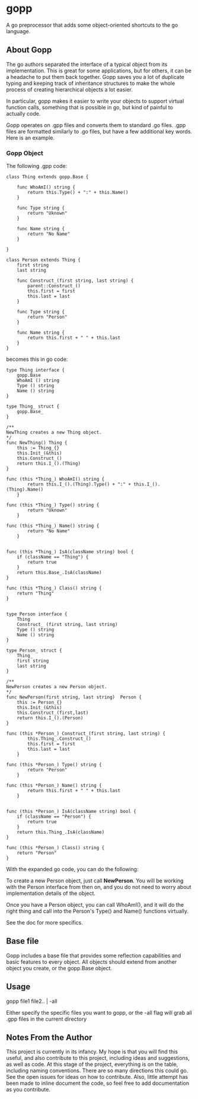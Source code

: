 # gopp
A go preprocessor that adds some object-oriented shortcuts to the go language.

## About Gopp
The go authors separated the interface of a typical object from its implementation. This is great for some applications, but
for others, it can be a headache to put them back together. Gopp saves you a lot of duplicate typing and keeping
track of inheritance structures to make the whole process of creating hierarchical objects a lot easier.

In particular, gopp makes it easier to write your objects to support virtual function calls, something that is possible
in go, but kind of painful to actually code.

Gopp operates on .gpp files and converts them to standard .go files. .gpp files are formatted similarly to .go files,
but have a few additional key words. Here is an example.

### Gopp Object

The following .gpp code:

```
class Thing extends gopp.Base {

	func WhoAmI() string {
		return this.Type() + ":" + this.Name()
	}

	func Type string {
		return "Uknown"
	}

	func Name string {
		return "No Name"
	}

}

class Person extends Thing {
	first string
	last string

	func Construct_(first string, last string) {
		parent::Construct_()
		this.first = first
		this.last = last
	}

	func Type string {
		return "Person"
	}

	func Name string {
		return this.first + " " + this.last
	}
}
```

becomes this in go code:

```
type Thing interface {
	gopp.Base
	WhoAmI () string
	Type () string
	Name () string
}

type Thing_ struct {
	gopp.Base_
}

/**
NewThing creates a new Thing object.
*/
func NewThing() Thing {
	this := Thing_{}
	this.Init_(&this)
	this.Construct_()
	return this.I_().(Thing)
}

func (this *Thing_) WhoAmI() string {
		return this.I_().(Thing).Type() + ":" + this.I_().(Thing).Name()
	}

func (this *Thing_) Type() string {
		return "Uknown"
	}

func (this *Thing_) Name() string {
		return "No Name"
	}


func (this *Thing_) IsA(className string) bool {
	if (className == "Thing") {
		return true
	}
	return this.Base_.IsA(className)
}

func (this *Thing_) Class() string {
	return "Thing"
}


type Person interface {
	Thing
	Construct_ (first string, last string)
	Type () string
	Name () string
}

type Person_ struct {
	Thing_
	first string
	last string
}

/**
NewPerson creates a new Person object.
*/
func NewPerson(first string, last string)  Person {
	this := Person_{}
	this.Init_(&this)
	this.Construct_(first,last)
	return this.I_().(Person)
}

func (this *Person_) Construct_(first string, last string) {
		this.Thing_.Construct_()
		this.first = first
		this.last = last
	}

func (this *Person_) Type() string {
		return "Person"
	}

func (this *Person_) Name() string {
		return this.first + " " + this.last
	}


func (this *Person_) IsA(className string) bool {
	if (className == "Person") {
		return true
	}
	return this.Thing_.IsA(className)
}

func (this *Person_) Class() string {
	return "Person"
}
```

With the expanded go code, you can do the following:

To create a new Person object, just call **NewPerson**. You will be working with the Person interface from then on,
and you do not need to worry about implementation details of the object.

Once you have a Person object, you can call WhoAmI(), and it will do the right thing and call into the Person's Type()
and Name() functions virtually.

See the doc for more specifics.

## Base file
Gopp includes a base file that provides some reflection capabilities and basic features to every object. All objects
should extend from another object you create, or the gopp.Base object.

## Usage

gopp file1 file2.. | -all

Either specify the specific files you want to gopp, or the -all flag will grab all .gpp files in the current directory

## Notes From the Author

This project is currently in its infancy. My hope is that you will find this useful, and also contribute to this project,
including ideas and suggestions, as well as code. At this stage of the project, everything is on the table,
including naming conventions. There are so many directions this could go. See
the open issues for ideas on how to contribute. Also, little attempt has been made to inline document the code, so feel
free to add documentation as you contribute.
